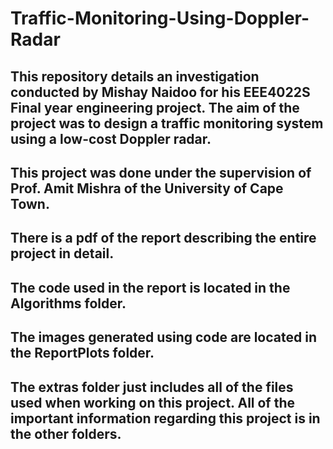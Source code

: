 # Traffic-Monitoring-Using-Doppler-Radar

## This repository details an investigation conducted by Mishay Naidoo for his EEE4022S Final year engineering project. The aim of the project was to design a traffic monitoring system using a low-cost Doppler radar. 
## This project was done under the supervision of Prof. Amit Mishra of the University of Cape Town.

## There is a pdf of the report describing the entire project in detail.
## The code used in the report is located in the Algorithms folder.
## The images generated using code are located in the ReportPlots folder. 
## The extras folder just includes all of the files used when working on this project. All of the important information regarding this project is in the other folders.
